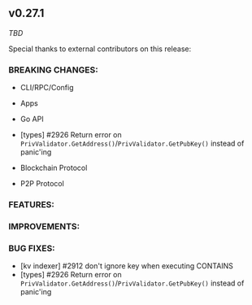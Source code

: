 ## v0.27.1

*TBD*

Special thanks to external contributors on this release:

### BREAKING CHANGES:

* CLI/RPC/Config

* Apps

* Go API
- [types] \#2926 Return error on `PrivValidator.GetAddress()`/`PrivValidator.GetPubKey()` instead of panic'ing

* Blockchain Protocol

* P2P Protocol

### FEATURES:

### IMPROVEMENTS:

### BUG FIXES:
- [kv indexer] \#2912 don't ignore key when executing CONTAINS
- [types] \#2926 Return error on `PrivValidator.GetAddress()`/`PrivValidator.GetPubKey()` instead of panic'ing
